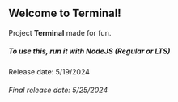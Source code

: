 <h2>Welcome to Terminal!</h2>
<p>Project <strong>Terminal</strong> made for fun.</p>
<!-- <h5>New updates coming soon...</h5>//-->
<h5>To use this, run it with NodeJS (Regular or LTS)</h5>
<p>Release date: 5/19/2024</p>
<h6>Final release date: 5/25/2024</h6>
